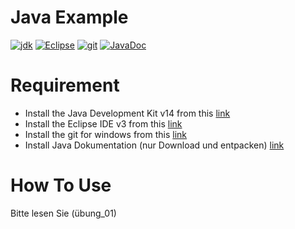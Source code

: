 # Java Example

[![jdk](https://badgen.net/badge/Java%20SE%20Development%20Kit/14/green)](https://adoptopenjdk.net/?variant=openjdk14&jvmVariant=hotspot)
[![Eclipse](https://badgen.net/badge/Eclipse%20IDE/03/green)](https://www.eclipse.org/downloads/)
[![git](https://badgen.net/badge/git/win/green)](https://git-scm.com/download/win)
[![JavaDoc](https://badgen.net/badge/JavaDoc/win/green)](https://www.oracle.com/java/technologies/javase-jdk14-doc-downloads.html)

# Requirement
- Install the Java Development Kit v14 from this [link](https://adoptopenjdk.net/?variant=openjdk14&jvmVariant=hotspot)
- Install the Eclipse IDE v3 from this [link](https://www.eclipse.org/downloads/)
- Install the git for windows from this [link](https://git-scm.com/download/win)
- Install Java Dokumentation (nur Download und entpacken) [link](https://www.oracle.com/java/technologies/javase-jdk14-doc-downloads.html)

# How To Use
Bitte lesen Sie (übung_01)
